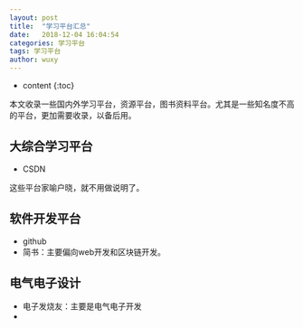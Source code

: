 ```yaml
---
layout: post
title:  "学习平台汇总"
date:   2018-12-04 16:04:54
categories: 学习平台
tags: 学习平台
author: wuxy
---
```


* content
{:toc}

本文收录一些国内外学习平台，资源平台，图书资料平台。尤其是一些知名度不高的平台，更加需要收录，以备后用。

## 大综合学习平台
- CSDN



这些平台家喻户晓，就不用做说明了。

## 软件开发平台
- github
- 简书：主要偏向web开发和区块链开发。

## 电气电子设计
- 电子发烧友：主要是电气电子开发
-
